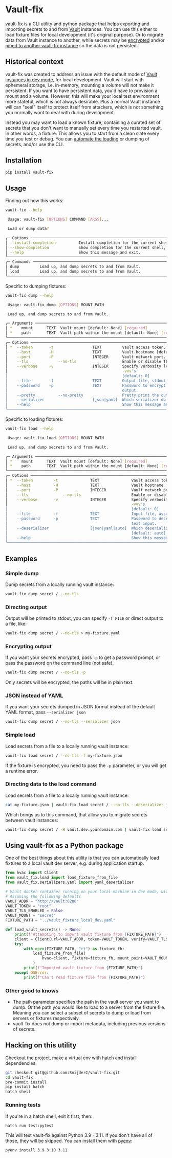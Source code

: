 # Vault-fix

vault-fix is a CLI utility and python package that helps exporting and importing secrets to and from [Vault] instances.
You can use this either to load fixture files for local development (it's original purpose). Or to migrate data from
Vault instance to another, while secrets may be [encrypted](#Encrypting-output) and/or
[piped to another vault-fix instance](#Directing-data-to-the-load-command) so the data is not persisted.

## Historical context

vault-fix was created to address an issue with the default mode of [Vault instances in dev mode], for local development.
Vault will start with ephemeral storage, i.e. in-memory, mounting a volume will not make it persistent. If you want to
have persistent data, you'd have to provision a mount and a volume. However, this will make your local test environment
more stateful, which is not always desirable. Plus a normal Vault instance will can "seal" itself to protect itself
from attackers, which is not something you normally want to deal with during development.

Instead you may want to load a known fixture, containing a curated set of secrets that you don't want to manually set
every time you restarted vault. In other words, a fixture. This allows you to start from a clean slate every time you
test or debug. You can [automate the loading](#Using-vault-fix-as-a-Python-package) or dumping of secrets, and/or use
the CLI.

## Installation

```bash
pip install vault-fix
```

## Usage

Finding out how this works:

```bash
vault-fix --help

 Usage: vault-fix [OPTIONS] COMMAND [ARGS]...

 Load or dump data?

╭─ Options ───────────────────────────────────────────────────────────────────────────────────────────────────────╮
│ --install-completion          Install completion for the current shell.                                         │
│ --show-completion             Show completion for the current shell, to copy it or customize the installation.  │
│ --help                        Show this message and exit.                                                       │
╰─────────────────────────────────────────────────────────────────────────────────────────────────────────────────╯
╭─ Commands ──────────────────────────────────────────────────────────────────────────────────────────────────────╮
│ dump         Load up, and dump secrets to and from Vault.                                                       │
│ load         Load up, and dump secrets to and from Vault.                                                       │
╰─────────────────────────────────────────────────────────────────────────────────────────────────────────────────╯
```

Specific to dumping fixtures:

```bash
vault-fix dump --help

 Usage: vault-fix dump [OPTIONS] MOUNT PATH

 Load up, and dump secrets to and from Vault.

╭─ Arguments ─────────────────────────────────────────────────────────────────────────────────────────────────────╮
│ *    mount      TEXT  Vault mount [default: None] [required]                                                    │
│ *    path       TEXT  Vault path within the mount [default: None] [required]                                    │
╰─────────────────────────────────────────────────────────────────────────────────────────────────────────────────╯
╭─ Options ───────────────────────────────────────────────────────────────────────────────────────────────────────╮
│ *  --token       -t                 TEXT         Vault access token. [default: None] [required]                 │
│    --host        -H                 TEXT         Vault hostname [default: localhost]                            │
│    --port        -P                 INTEGER      Vault network port. [default: 8200]                            │
│    --tls             --no-tls                    Enable or disable TLS [default: tls]                           │
│    --verbose     -v                 INTEGER      Specify verbosity level by passing more 1 or more -v -vv       │
│                                                  -vvv's                                                         │
│                                                  [default: 0]                                                   │
│    --file        -f                 TEXT         Output file, stdout if not specified [default: -]              │
│    --password    -p                 TEXT         Password to encrypt the dumped fixture, or none for plain text │
│                                                  output.                                                        │
│    --pretty          --no-pretty                 Pretty print the output (if JSON formatted [default: pretty]   │
│    --serializer                     [json|yaml]  Which serializer do you prefer? [default=yaml] [default: yaml] │
│    --help                                        Show this message and exit.                                    │
╰─────────────────────────────────────────────────────────────────────────────────────────────────────────────────╯
```

Specific to loading fixtures:

```bash
vault-fix load --help

 Usage: vault-fix load [OPTIONS] MOUNT PATH

 Load up, and dump secrets to and from Vault.

╭─ Arguments ─────────────────────────────────────────────────────────────────────────────────────────────────────╮
│ *    mount      TEXT  Vault mount [default: None] [required]                                                    │
│ *    path       TEXT  Vault path within the mount [default: None] [required]                                    │
╰─────────────────────────────────────────────────────────────────────────────────────────────────────────────────╯
╭─ Options ───────────────────────────────────────────────────────────────────────────────────────────────────────╮
│ *  --token         -t              TEXT              Vault access token. [default: None] [required]             │
│    --host          -H              TEXT              Vault hostname [default: localhost]                        │
│    --port          -P              INTEGER           Vault network port. [default: 8200]                        │
│    --tls               --no-tls                      Enable or disable TLS [default: tls]                       │
│    --verbose       -v              INTEGER           Specify verbosity level by passing more 1 or more -v -vv   │
│                                                      -vvv's                                                     │
│                                                      [default: 0]                                               │
│    --file          -f              TEXT              Input file, assumes stdin if not specified [default: -]    │
│    --password      -p              TEXT              Password to decrypt the dumped fixture, or none for plain  │
│                                                      text input.                                                │
│    --deserializer                  [json|yaml|auto]  Which deserializer does the fixture file require?          │
│                                                      [default: auto]                                            │
│    --help                                            Show this message and exit.                                │
╰─────────────────────────────────────────────────────────────────────────────────────────────────────────────────╯
```

## Examples

### Simple dump

Dump secrets from a locally running vault instance:

```bash
vault-fix dump secret / --no-tls
```

### Directing output

Output will be printed to stdout, you can specify `-f FILE` or direct output to a file, like:

```bash
vault-fix dump secret / --no-tls > my-fixture.yaml
```

### Encrypting output

If you want your secrets encrypted, pass `-p` to get a password prompt, or pass the password on the command line (not safe).

```bash
vault-fix dump secret / --no-tls -p
```

Only secrets will be encrypted, the paths will be in plain text.

### JSON instead of YAML

If you want your secrets dumped in JSON format instead of the default YAML format, pass `--serializer json`

```bash
vault-fix dump secret / --no-tls --serializer json
```

### Simple load

Load secrets from a file to a locally running vault instance:

```bash
vault-fix load secret / --no-tls -f my-fixture.json
```

If the fixture is encrypted, you need to pass the `-p` parameter, or you will get a runtime error.

### Directing data to the load command

Load secrets from a file to a locally running vault instance:

```bash
cat my-fixture.json | vault-fix load secret / --no-tls --deserializer json
```

Which brings us to this command, that allow you to migrate secrets between vault instances:

```bash
vault-fix dump secret / -H vault.dev.yourdomain.com | vault-fix load secret / --no-tls
```

## Using vault-fix as a Python package

One of the best things about this utility is that you can automatically load fixtures to a local vault dev server, e.g.
during application startup.

```python
from hvac import Client
from vault_fix.load import load_fixture_from_file
from vault_fix.serializers.yaml import yaml_deserializer

# Vault docker container running on your local machine in dev mode, with ephemeral storage.
# Assuming the following defaults
VAULT_ADDR = "http://vault:8200"
VAULT_TOKEN = "root"
VAULT_TLS_ENABLED = False
VAULT_MOUNT = "secret"
FIXTURE_PATH = "../vault_fixture_local_dev.yaml"

def load_vault_secrets() -> None:
    print(f"Attempting to import vault fixture from {FIXTURE_PATH}")
    client = Client(url=VAULT_ADDR, token=VAULT_TOKEN, verify=VAULT_TLS_ENABLED)
    try:
        with open(FIXTURE_PATH, "rt") as fixture_fh:
            load_fixture_from_file(
                hvac=client, fixture=fixture_fh, mount_point=VAULT_MOUNT, deserializer=yaml_deserializer
            )
        print(f"Imported vault fixture from {FIXTURE_PATH}")
    except OSError:
        print(f"Can't read fixture file from {FIXTURE_PATH}")
```

### Other good to knows

- The path parameter specifies the path in the vault server you want to dump.
  Or the path you would like to load to a server from the fixture file. Meaning you can select a subset of secrets to
  dump or load from servers or fixtures respectively.
- vault-fix does not dump or import metadata, including previous versions of secrets.

## Hacking on this utility

Checkout the project, make a virtual env with hatch and install dependencies.

```bash
git checkout git@github.com:SnijderC/vault-fix.git
cd vault-fix
pre-commit install
pip install hatch
hatch shell
```

### Running tests

If you're in a hatch shell, exit it first, then:

```bash
hatch run test:pytest
```

This will test vault-fix against Python 3.9 - 3.11. If you don't have all of those, they will be skipped. You can
install them with [pyenv](https://github.com/pyenv/pyenv#installation):

```bash
pyenv install 3.9 3.10 3.11
```

[Vault]: https://www.vaultproject.io/
[Vault instances in dev mode]: https://developer.hashicorp.com/vault/tutorials/getting-started/getting-started-dev-server#starting-the-dev-server
